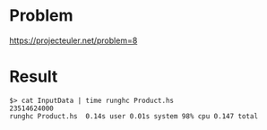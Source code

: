 # Problem
https://projecteuler.net/problem=8

# Result
```
$> cat InputData | time runghc Product.hs
23514624000
runghc Product.hs  0.14s user 0.01s system 98% cpu 0.147 total
```
